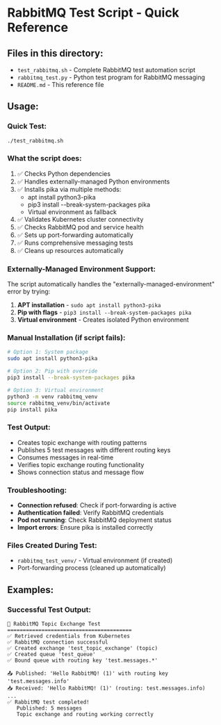 # RabbitMQ Test Script - Quick Reference

## Files in this directory:
- `test_rabbitmq.sh` - Complete RabbitMQ test automation script
- `rabbitmq_test.py` - Python test program for RabbitMQ messaging
- `README.md` - This reference file

## Usage:

### Quick Test:
```bash
./test_rabbitmq.sh
```

### What the script does:
1. ✅ Checks Python dependencies
2. ✅ Handles externally-managed Python environments
3. ✅ Installs pika via multiple methods:
   - apt install python3-pika
   - pip3 install --break-system-packages pika
   - Virtual environment as fallback
4. ✅ Validates Kubernetes cluster connectivity
5. ✅ Checks RabbitMQ pod and service health
6. ✅ Sets up port-forwarding automatically
7. ✅ Runs comprehensive messaging tests
8. ✅ Cleans up resources automatically

### Externally-Managed Environment Support:
The script automatically handles the "externally-managed-environment" error by trying:
1. **APT installation** - `sudo apt install python3-pika`
2. **Pip with flags** - `pip3 install --break-system-packages pika`
3. **Virtual environment** - Creates isolated Python environment

### Manual Installation (if script fails):
```bash
# Option 1: System package
sudo apt install python3-pika

# Option 2: Pip with override
pip3 install --break-system-packages pika

# Option 3: Virtual environment
python3 -m venv rabbitmq_venv
source rabbitmq_venv/bin/activate
pip install pika
```

### Test Output:
- Creates topic exchange with routing patterns
- Publishes 5 test messages with different routing keys
- Consumes messages in real-time
- Verifies topic exchange routing functionality
- Shows connection status and message flow

### Troubleshooting:
- **Connection refused**: Check if port-forwarding is active
- **Authentication failed**: Verify RabbitMQ credentials
- **Pod not running**: Check RabbitMQ deployment status
- **Import errors**: Ensure pika is installed correctly

### Files Created During Test:
- `rabbitmq_test_venv/` - Virtual environment (if created)
- Port-forwarding process (cleaned up automatically)

## Examples:

### Successful Test Output:
```
🐰 RabbitMQ Topic Exchange Test
========================================
✅ Retrieved credentials from Kubernetes
✅ RabbitMQ connection successful
✅ Created exchange 'test_topic_exchange' (topic)
✅ Created queue 'test_queue'
✅ Bound queue with routing key 'test.messages.*'

📤 Published: 'Hello RabbitMQ! (1)' with routing key 'test.messages.info'
📥 Received: 'Hello RabbitMQ! (1)' (routing: test.messages.info)
...
✅ RabbitMQ test completed!
   Published: 5 messages
   Topic exchange and routing working correctly
```